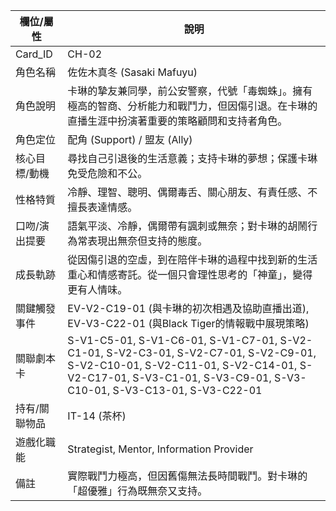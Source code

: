 | 欄位/屬性 | 說明 |
|---|---|
| Card_ID | CH-02 |
| 角色名稱 | 佐佐木真冬 (Sasaki Mafuyu) |
| 角色說明 | 卡琳的摯友兼同學，前公安警察，代號「毒蜘蛛」。擁有極高的智商、分析能力和戰鬥力，但因傷引退。在卡琳的直播生涯中扮演著重要的策略顧問和支持者角色。 |
| 角色定位 | 配角 (Support) / 盟友 (Ally) |
| 核心目標/動機 | 尋找自己引退後的生活意義；支持卡琳的夢想；保護卡琳免受危險和不公。 |
| 性格特質 | 冷靜、理智、聰明、偶爾毒舌、關心朋友、有責任感、不擅長表達情感。 |
| 口吻/演出提要 | 語氣平淡、冷靜，偶爾帶有諷刺或無奈；對卡琳的胡鬧行為常表現出無奈但支持的態度。 |
| 成長軌跡 | 從因傷引退的空虛，到在陪伴卡琳的過程中找到新的生活重心和情感寄託。從一個只會理性思考的「神童」，變得更有人情味。 |
| 關鍵觸發事件 | EV-V2-C19-01 (與卡琳的初次相遇及協助直播出道), EV-V3-C22-01 (與Black Tiger的情報戰中展現策略) |
| 關聯劇本卡 | S-V1-C5-01, S-V1-C6-01, S-V1-C7-01, S-V2-C1-01, S-V2-C3-01, S-V2-C7-01, S-V2-C9-01, S-V2-C10-01, S-V2-C11-01, S-V2-C14-01, S-V2-C17-01, S-V3-C1-01, S-V3-C9-01, S-V3-C10-01, S-V3-C13-01, S-V3-C22-01 |
| 持有/關聯物品 | IT-14 (茶杯) |
| 遊戲化職能 | Strategist, Mentor, Information Provider |
| 備註 | 實際戰鬥力極高，但因舊傷無法長時間戰鬥。對卡琳的「超優雅」行為既無奈又支持。 |

